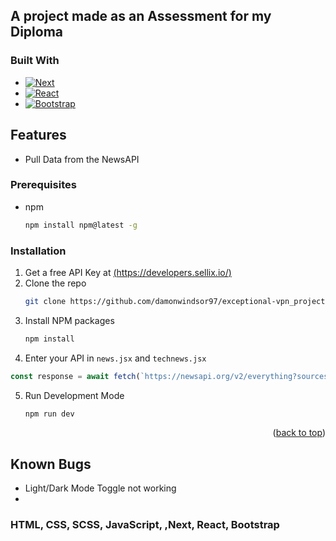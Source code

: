 
## A project made as an Assessment for my Diploma
### Built With

* [![Next][Next.js]][Next-url]
* [![React][React.js]][React-url]
* [![Bootstrap][Bootstrap.com]][Bootstrap-url]

## Features

* Pull Data from the NewsAPI




### Prerequisites

* npm
  ```sh
  npm install npm@latest -g
  ```
  
### Installation

1. Get a free API Key at [(https://developers.sellix.io/)](https://developers.sellix.io/)
2. Clone the repo
   ```sh
   git clone https://github.com/damonwindsor97/exceptional-vpn_project.git
   ```
3. Install NPM packages
   ```sh
   npm install
   ```
4.  Enter your API in `news.jsx` and `technews.jsx`
   ```js
 const response = await fetch(`https://newsapi.org/v2/everything?sources=techradar&pageSize=4&apiKey={YOUR_API_KEY_HERE}`);
   ```
5. Run Development Mode
   ```sh
   npm run dev
   ```

<p align="right">(<a href="#readme-top">back to top</a>)</p>


## Known Bugs

* Light/Dark Mode Toggle not working
* 


### HTML, CSS, SCSS, JavaScript, ,Next, React, Bootstrap




[React.js]: https://img.shields.io/badge/React-20232A?style=for-the-badge&logo=react&logoColor=61DAFB
[React-url]: https://reactjs.org/
[Bootstrap.com]: https://img.shields.io/badge/Bootstrap-563D7C?style=for-the-badge&logo=bootstrap&logoColor=white
[Bootstrap-url]: https://getbootstrap.com
[Next.js]: https://img.shields.io/badge/next.js-000000?style=for-the-badge&logo=nextdotjs&logoColor=white
[Next-url]: https://nextjs.org/
